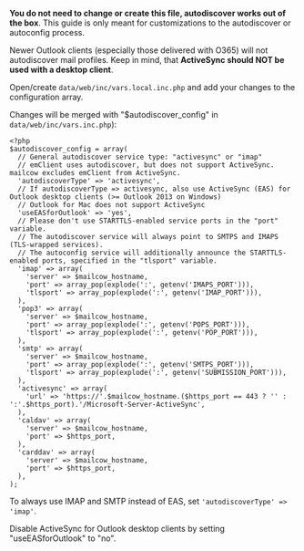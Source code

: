 **You do not need to change or create this file, autodiscover works out of the box**. This guide is only meant for customizations to the autodiscover or autoconfig process.

Newer Outlook clients (especially those delivered with O365) will not autodiscover mail profiles.
Keep in mind, that **ActiveSync should NOT be used with a desktop client**.

Open/create `data/web/inc/vars.local.inc.php` and add your changes to the configuration array.

Changes will be merged with "$autodiscover_config" in `data/web/inc/vars.inc.php`):

```
<?php
$autodiscover_config = array(
  // General autodiscover service type: "activesync" or "imap"
  // emClient uses autodiscover, but does not support ActiveSync. mailcow excludes emClient from ActiveSync.
  'autodiscoverType' => 'activesync',
  // If autodiscoverType => activesync, also use ActiveSync (EAS) for Outlook desktop clients (>= Outlook 2013 on Windows)
  // Outlook for Mac does not support ActiveSync
  'useEASforOutlook' => 'yes',
  // Please don't use STARTTLS-enabled service ports in the "port" variable.
  // The autodiscover service will always point to SMTPS and IMAPS (TLS-wrapped services).
  // The autoconfig service will additionally announce the STARTTLS-enabled ports, specified in the "tlsport" variable.
  'imap' => array(
    'server' => $mailcow_hostname,
    'port' => array_pop(explode(':', getenv('IMAPS_PORT'))),
    'tlsport' => array_pop(explode(':', getenv('IMAP_PORT'))),
  ),
  'pop3' => array(
    'server' => $mailcow_hostname,
    'port' => array_pop(explode(':', getenv('POPS_PORT'))),
    'tlsport' => array_pop(explode(':', getenv('POP_PORT'))),
  ),
  'smtp' => array(
    'server' => $mailcow_hostname,
    'port' => array_pop(explode(':', getenv('SMTPS_PORT'))),
    'tlsport' => array_pop(explode(':', getenv('SUBMISSION_PORT'))),
  ),
  'activesync' => array(
    'url' => 'https://'.$mailcow_hostname.($https_port == 443 ? '' : ':'.$https_port).'/Microsoft-Server-ActiveSync',
  ),
  'caldav' => array(
    'server' => $mailcow_hostname,
    'port' => $https_port,
  ),
  'carddav' => array(
    'server' => $mailcow_hostname,
    'port' => $https_port,
  ),
);
```

To always use IMAP and SMTP instead of EAS, set `'autodiscoverType' => 'imap'`.

Disable ActiveSync for Outlook desktop clients by setting "useEASforOutlook" to "no".